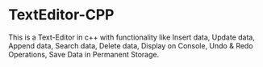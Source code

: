 # TextEditor-CPP
This is a Text-Editor  in c++ with functionality like Insert data, Update data, Append data, Search data, Delete data, Display on Console,  Undo &amp; Redo Operations, Save Data in Permanent Storage.
